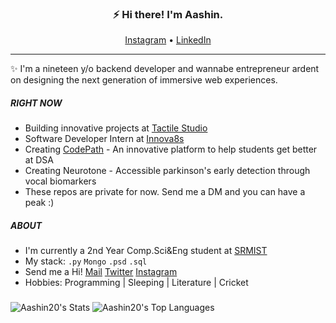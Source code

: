 <h3 align="center">⚡ Hi there! I'm Aashin.</h3>
<p align="center">
  <a href="https://www.instagram.com/_.aashin._/">Instagram</a> • <a href="https://www.linkedin.com/in/aashin-c-anil/">LinkedIn</a> 
</p>


---
✨ I'm a nineteen y/o backend developer and wannabe entrepreneur ardent on designing the next generation of immersive web experiences.

##### RIGHT NOW
- Building innovative projects at [Tactile Studio](https://github.com/Tactile-Studio)
- Software Developer Intern at [Innova8s](https://www.linkedin.com/company/innova8s/posts/?feedView=all)
- Creating [CodePath](https://github.com/Aashin20/CodePath-Server) - An innovative platform to help students get better at DSA
- Creating Neurotone - Accessible parkinson's early detection through vocal biomarkers
- These repos are private for now. Send me a DM and you can have a peak :)

##### ABOUT
- I'm currently a 2nd Year Comp.Sci&Eng student at [SRMIST](https://www.linkedin.com/school/srmist-kattankulathur-chennai-tamil-nadu)
- My stack: `.py` `Mongo`  `.psd` `.sql`
- Send me a Hi! [Mail](mailto:aashincanil@gmail.com "Mail me") [Twitter](https://twitter.com/Aashin_20 "My Twitter") [Instagram](https://instagram.com/_.aashin._, "My Instagram")
- Hobbies: Programming | Sleeping | Literature | Cricket

###

![Aashin20's Stats](https://github-readme-stats.vercel.app/api?username=Aashin20&theme=vue-dark&show_icons=true&hide_border=true&count_private=true)
![Aashin20's Top Languages](https://github-readme-stats.vercel.app/api/top-langs/?username=Aashin20&theme=vue-dark&show_icons=true&hide_border=true&layout=compact)

###
